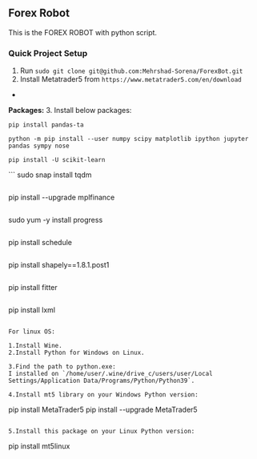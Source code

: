 Forex Robot
-
This is the FOREX ROBOT with python script.

### Quick Project Setup
1. Run `sudo git clone git@github.com:Mehrshad-Sorena/ForexBot.git`
2. Install Metatrader5 from `https://www.metatrader5.com/en/download`

-
**Packages:**
3. Install below packages:

```
pip install pandas-ta
```

```
python -m pip install --user numpy scipy matplotlib ipython jupyter pandas sympy nose
```

```
pip install -U scikit-learn
```

‍‍‍```
sudo snap install tqdm
```

```
pip install --upgrade mplfinance
```

```
sudo yum -y install progress
```

```
pip install schedule
```

```
pip install shapely==1.8.1.post1
```

```
pip install fitter
```

```
pip install lxml
```

For linux OS:

1.Install Wine.
2.Install Python for Windows on Linux.

3.Find the path to python.exe:
I installed on `/home/user/.wine/drive_c/users/user/Local Settings/Application Data/Programs/Python/Python39`.

4.Install mt5 library on your Windows Python version:
```
pip install MetaTrader5
pip install --upgrade MetaTrader5
```

5.Install this package on your Linux Python version:
```
pip install mt5linux
```